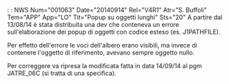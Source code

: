  :  : NWS Num="001063" Date="20140914" Rel="V4R1" Atr="S. Buffoli" Tem="APP" App="LO" Tit="Popup su oggetti lunghi" Sts="20"
A partire dal 13/08/14 è stata distribuita una dev che conteneva un errore sull'elaborazione dei popup di oggetti con codice esteso (es. J1PATHFILE).

Per effetto dell'errore le voci dell'albero erano visibili, ma invece di contenere l'oggetto di riferimento, avevano sempre oggetto nullo.

Per correggere va ripresa la modificata fatta in data 14/09/14 al pgm JATRE_06C (si tratta di una specifica).

